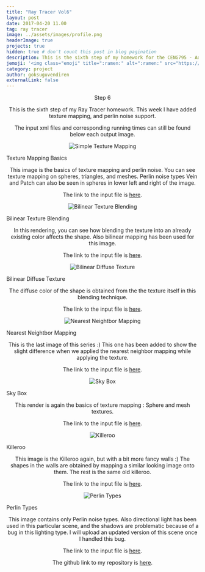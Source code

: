 ```yaml
---
title: "Ray Tracer Vol6"
layout: post
date: 2017-04-20 11.00
tag: ray tracer
image: ../assets/images/profile.png
headerImage: true
projects: true
hidden: true # don't count this post in blog pagination
description: This is the sixth step of my homework for the CENG795 - Advanced Ray Tracing course.
jemoji: '<img class="emoji" title=":ramen:" alt=":ramen:" src="https://assets.github.com/images/icons/emoji/unicode/1f320.png" height="20" width="20" align="absmiddle">'
category: project
author: goksuguvendiren
externalLink: false
---
```

<center> Step 6 </center>
<center>
<p>
This is the sixth step of my Ray Tracer homework. This week I have added texture mapping, and perlin noise support.
</p>

<p>
The input xml files and corresponding running times can still be found below each output image.
</p>

</center>

<p align="center">
  <img src="../assets/images/6/simple_texture.png" alt="Simple Texture Mapping"/>
  <figcaption>Texture Mapping Basics</figcaption>
</p>
<center>

<p>
This image is the basics of texture mapping and perlin noise. You can see texture mapping on spheres, triangles,
and meshes. Perlin noise types Vein and Patch can also be seen in spheres in lower left and right of the image.
</p>
<p>
The link to the input file is
<a href="https://github.com/goksuguvendiren/AdvancedRayTracing/blob/master/inputs/6/simple_texture.xml">here</a>.
</p>
</center>

<p align="center">
  <img src="../assets/images/6/sphere_texture_blend_bilinear.png" alt="Bilinear Texture Blending"/>
  <figcaption>Bilinear Texture Blending</figcaption>
</p>

<center>
<p>
In this rendering, you can see how blending the texture into an already existing color affects the shape. Also bilinear
mapping has been used for this image.
</p>
<p>
The link to the input file is
<a href="https://github.com/goksuguvendiren/AdvancedRayTracing/blob/master/inputs/6/sphere_texture_blend_bilinear.xml">here</a>.
</p>
</center>


<p align="center">
  <img src="../assets/images/6/sphere_texture_replace_bilinear.png" alt="Bilinear Diffuse Texture"/>
  <figcaption>Bilinear Diffuse Texture</figcaption>
</p>

<center>
<p>
The diffuse color of the shape is obtained from the the texture itself in this blending technique.
</p>
<p>
The link to the input file is
<a href="https://github.com/goksuguvendiren/AdvancedRayTracing/blob/master/inputs/6/sphere_texture_replace_bilinear.xml">here</a>.
</p>
</center>


<p align="center">
  <img src="../assets/images/6/sphere_texture_replace_nearest.png" alt="Nearest Neightbor Mapping"/>
  <figcaption>Nearest Neightbor Mapping</figcaption>
</p>

<center>
<p>
This is the last image of this series :) This one has been added to show the slight difference when we applied the
nearest neighbor mapping while applying the texture.
</p>
<p>
The link to the input file is
<a href="https://github.com/goksuguvendiren/AdvancedRayTracing/blob/master/inputs/6/sphere_texture_replace_nearest.xml">here</a>.
</p>
</center>


<p align="center">
  <img src="../assets/images/6/skybox.png" alt="Sky Box"/>
  <figcaption>Sky Box</figcaption>
</p>

<center>
<p>
This render is again the basics of texture mapping : Sphere and mesh textures.
</p>
<p>
The link to the input file is
<a href="https://github.com/goksuguvendiren/AdvancedRayTracing/blob/master/inputs/6/skybox.xml">here</a>.
</p>
</center>


<p align="center">
  <img src="../assets/images/6/killeroo_diffuse_specular_texture.png" alt="Killeroo"/>
  <figcaption>Killeroo</figcaption>
</p>

<center>
<p>
This image is the Killeroo again, but with a bit more fancy walls :) The shapes in the walls are obtained by
mapping a similar looking image onto them. The rest is the same old killeroo.
</p>
<p>
The link to the input file is
<a href="https://github.com/goksuguvendiren/AdvancedRayTracing/blob/master/inputs/6/killeroo_diffuse_specular_texture.xml">here</a>.
</p>
</center>


<p align="center">
  <img src="../assets/images/6/perlin_types.png" alt="Perlin Types"/>
  <figcaption>Perlin Types</figcaption>
</p>

<center>
<p>
This image contains only Perlin noise types. Also directional light has been used in this particular scene, and
the shadows are problematic because of a bug in this lighting type. I will upload an updated version of this scene once
I handled this bug.
</p>
<p>
The link to the input file is
<a href="https://github.com/goksuguvendiren/AdvancedRayTracing/blob/master/inputs/6/perlin_types.xml">here</a>.
</p>
</center>


<center>
<p>
The github link to my repository is <a href="https://github.com/goksuguvendiren/AdvancedRayTracing">here</a>.
</p>

</center>
